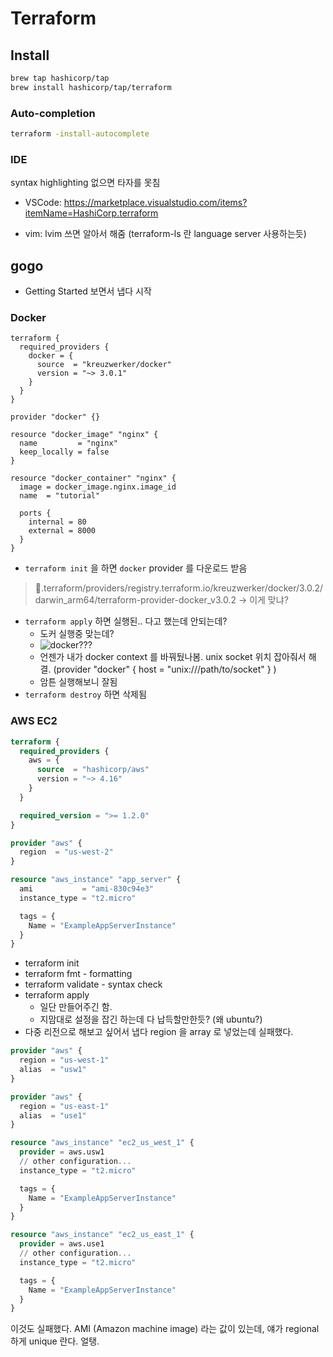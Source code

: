 # Terraform

## Install

```bash
brew tap hashicorp/tap
brew install hashicorp/tap/terraform
```

### Auto-completion

```bash
terraform -install-autocomplete
```

### IDE

syntax highlighting 없으면 타자를 못침

- VSCode: https://marketplace.visualstudio.com/items?itemName=HashiCorp.terraform

- vim: lvim 쓰면 알아서 해줌 (terraform-ls 란 language server 사용하는듯)


## gogo

- Getting Started 보면서 냅다 시작

### Docker

```hcl
terraform {
  required_providers {
    docker = {
      source  = "kreuzwerker/docker"
      version = "~> 3.0.1"
    }
  }
}

provider "docker" {}

resource "docker_image" "nginx" {
  name         = "nginx"
  keep_locally = false
}

resource "docker_container" "nginx" {
  image = docker_image.nginx.image_id
  name  = "tutorial"

  ports {
    internal = 80
    external = 8000
  }
}

```

- `terraform init` 을 하면 `docker` provider 를 다운로드 받음
> .terraform/providers/registry.terraform.io/kreuzwerker/docker/3.0.2/darwin_arm64/terraform-provider-docker_v3.0.2 -> 이게 맞냐?
- `terraform apply` 하면 실행된.. 다고 했는데 안되는데? 
  - 도커 실행중 맞는데?
  - ![docker???](docker-ok.png)
  - 언젠가 내가 docker context 를 바꿔뒀나봄. unix socket 위치 잡아줘서 해결. (provider "docker" { host = "unix:///path/to/socket" } )
  - 암튼 실행해보니 잘됨
- `terraform destroy` 하면 삭제됨

### AWS EC2

```terraform
terraform {
  required_providers {
    aws = {
      source  = "hashicorp/aws"
      version = "~> 4.16"
    }
  }

  required_version = ">= 1.2.0"
}

provider "aws" {
  region  = "us-west-2"
}

resource "aws_instance" "app_server" {
  ami           = "ami-830c94e3"
  instance_type = "t2.micro"

  tags = {
    Name = "ExampleAppServerInstance"
  }
}
```

- terraform init
- terraform fmt - formatting
- terraform validate - syntax check
- terraform apply
  - 일단 만들어주긴 함. 
  - 지맘대로 설정을 잡긴 하는데 다 납득할만한듯? (왜 ubuntu?)
- 다중 리전으로 해보고 싶어서 냅다 region 을 array 로 넣었는데 실패했다.
```terraform
provider "aws" {
  region = "us-west-1"
  alias  = "usw1"
}

provider "aws" {
  region = "us-east-1"
  alias  = "use1"
}

resource "aws_instance" "ec2_us_west_1" {
  provider = aws.usw1
  // other configuration...
  instance_type = "t2.micro"

  tags = {
    Name = "ExampleAppServerInstance"
  }
}

resource "aws_instance" "ec2_us_east_1" {
  provider = aws.use1
  // other configuration...
  instance_type = "t2.micro"

  tags = {
    Name = "ExampleAppServerInstance"
  }
}
```
이것도 실패했다. AMI (Amazon machine image) 라는 값이 있는데, 얘가 regional 하게 unique 란다. 얼탱.

